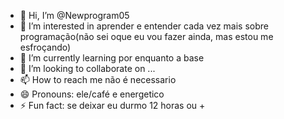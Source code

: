 - 👋 Hi, I’m @Newprogram05
- 👀 I’m interested in aprender e entender cada vez mais sobre programação(não sei oque eu vou fazer ainda, mas estou me esfroçando)
- 🌱 I’m currently learning por enquanto a base
- 💞️ I’m looking to collaborate on ...
- 📫 How to reach me não é necessario
- 😄 Pronouns: ele/café e energetico
- ⚡ Fun fact: se deixar eu durmo 12 horas ou +

<!---
Newprogram05/Newprogram05 is a ✨ special ✨ repository because its `README.md` (this file) appears on your GitHub profile.
You can click the Preview link to take a look at your changes.
--->
